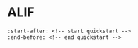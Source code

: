# ALIF

```{include} ../README.md
:start-after: <!-- start quickstart -->
:end-before: <!-- end quickstart -->
```